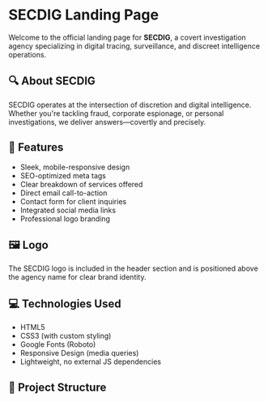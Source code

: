 # SECDIG Landing Page

Welcome to the official landing page for **SECDIG**, a covert investigation agency specializing in digital tracing, surveillance, and discreet intelligence operations.

## 🔍 About SECDIG

SECDIG operates at the intersection of discretion and digital intelligence. Whether you're tackling fraud, corporate espionage, or personal investigations, we deliver answers—covertly and precisely.

## 🚀 Features

- Sleek, mobile-responsive design
- SEO-optimized meta tags
- Clear breakdown of services offered
- Direct email call-to-action
- Contact form for client inquiries
- Integrated social media links
- Professional logo branding

## 🖼️ Logo

The SECDIG logo is included in the header section and is positioned above the agency name for clear brand identity.

## 💻 Technologies Used

- HTML5
- CSS3 (with custom styling)
- Google Fonts (Roboto)
- Responsive Design (media queries)
- Lightweight, no external JS dependencies

## 📂 Project Structure
